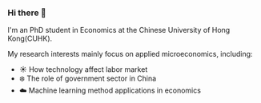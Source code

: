 ### Hi there 👋

I'm an PhD student in Economics at the Chinese University of Hong Kong(CUHK).

My research interests mainly focus on applied microeconomics, including:
- :sunny: How technology affect labor market
- :snowflake: The role of government sector in China
- :cloud: Machine learning method applications in economics

<!--
**WeiXu94/WeiXu94** is a ✨ _special_ ✨ repository because its `README.md` (this file) appears on your GitHub profile.

Here are some ideas to get you started:

- 🔭 I’m currently working on ...
- 🌱 I’m currently learning ...
- 👯 I’m looking to collaborate on ...
- 🤔 I’m looking for help with ...
- 💬 Ask me about ...
- 📫 How to reach me: ...
- 😄 Pronouns: ...
- ⚡ Fun fact: ...
-->
